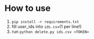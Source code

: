 # How to use

1. `pip install -r requirements.txt`
2. fill user_ids into `ids.csv`(1 per line!)
3. run `python delete.py ids.csv <TOKEN>`
